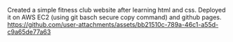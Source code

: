 Created a simple fitness club website after learning html and css. 
Deployed it on AWS EC2 (using git basch secure copy command) and github pages.
https://github.com/user-attachments/assets/bb21510c-789a-46c1-a55d-c9a65de77a63
